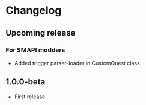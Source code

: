 ﻿# Changelog

## Upcoming release

### For SMAPI modders

- Added trigger parser-loader in CustomQuest class

## 1.0.0-beta

- First release
